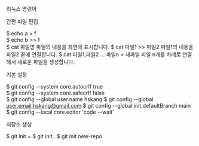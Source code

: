 리눅스 명령어

간편 파일 편집

$ echo a > f   
$ echo b >> f   
$ cat 파일명	파일의 내용을 화면에 표시합니다.
$ cat 파일1 >> 파일2	파일1의 내용을 파일2 끝에 연결합니다.
$ cat 파일1,파일2 ... 파일n > 새파일	파일 n개를 차례로 연결해서 새로운 파일을 생성합니다.


기본 설정

$ git config --system core.autocrlf true   
$ git config --system core.safecrlf false   
$ git config --global user.name hskang
$ git config --global user.email.hskang@gmail.com
$ git config --global init.defaultBranch main
$ git config --local core.editor 'code --wait'

저장소 생성

$ git init
= $ git init .
$ git init new-repo


